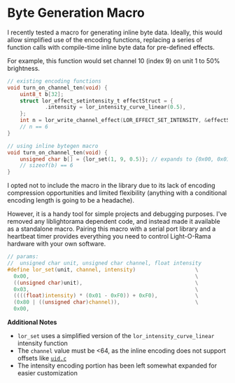 # Byte Generation Macro

I recently tested a macro for generating inline byte data. Ideally, this would allow simplified use of the encoding
functions, replacing a series of function calls with compile-time inline byte data for pre-defined effects.

For example, this function would set channel 10 (index 9) on unit 1 to 50% brightness.

```c
// existing encoding functions
void turn_on_channel_ten(void) {
    uint8_t b[32];
    struct lor_effect_setintensity_t effectStruct = {
            .intensity = lor_intensity_curve_linear(0.5),
    };
    int n = lor_write_channel_effect(LOR_EFFECT_SET_INTENSITY, &effectStruct, (lor_channel_t) 9, (lor_unit_t) 1, &b[0]);
    // n == 6
}
```

```c
// using inline bytegen macro
void turn_on_channel_ten(void) {
    unsigned char b[] = {lor_set(1, 9, 0.5)}; // expands to {0x00, 0x01, 0x03, 0x78, 0x89, 0x00,}
    // sizeof(b) == 6
}
```

I opted not to include the macro in the library due to its lack of encoding compression opportunities and limited
flexibility (anything with a conditional encoding length is going to be a headache).

However, it is a handy tool for simple projects and debugging purposes. I've removed any liblightorama dependent code,
and instead made it available as a standalone macro. Pairing this macro with a serial port library and a heartbeat timer
provides everything you need to control Light-O-Rama hardware with your own software.

```c
// params: 
//  unsigned char unit, unsigned char channel, float intensity
#define lor_set(unit, channel, intensity)                   \
  0x00,                                                     \
  ((unsigned char)unit),                                    \
  0x03,                                                     \
  ((((float)intensity) * (0x01 - 0xF0)) + 0xF0),            \
  (0x80 | ((unsigned char)channel)),                        \
  0x00,
```

**Additional Notes**

* `lor_set` uses a simplified version of the `lor_intensity_curve_linear` intensity function
* The `channel` value must be <64, as the inline encoding does not support offsets like [`uid.c`](src/uid.c)
* The intensity encoding portion has been left somewhat expanded for easier customization
